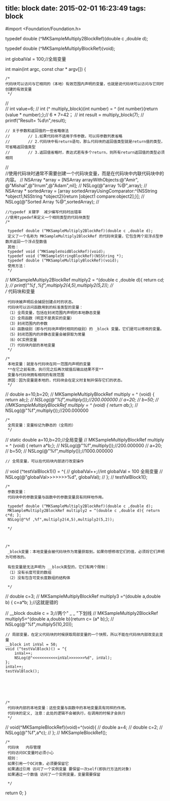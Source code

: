 title: block
date: 2015-02-01 16:23:49
tags: block
---


#import <Foundation/Foundation.h>


typedef double (^MKSampleMultiply2BlockRef)(double c ,double d);

typedef double (^MKSampleMultiplyBlockRef)(void);

int globalVal = 100;//全局变量



int main(int argc, const char * argv[])
{
 
    /*
    代码块可以访问与它相同的（本地）有效范围内声明的变量，也就是说代码块可以访问与它同时创建的有效变量
     */
//    
//    int value=6;
//    int (^ multiply_block)(int number) = ^ (int number){return (value * number);};// 6 * 7=42；
//    int result = multiply_block(7);
//    printf("Result= %d\n",result);
    
    // 关于参数和返回值的一些省略做法
    //        // 1.如果代码块不适用于传参数，可以将参数列表省略
    //        // 2.代码块中有return语句，那么代码块的返回值类型就是return值的类型，可省略返回值类型
    //        // 3.返回值省略时，表达式若有多个return，则所有return返回值的类型必须相同
    
    
//    
    //使用代码块时通常不需要创建一个代码块变量，而是在代码块中内联代码块中的内容。
//    NSArray *array = [NSArray arrayWithObjects:@"Amir", @"Mishal",@"Irrum",@"Adam",nil];
//    NSLog(@"array %@",array);
//    NSArray * sortedArray = [array sortedArrayUsingComparator:^(NSString *object1,NSString *object2){return [object1 compare:object2];}];
//    NSLog(@"Sorted Array %@",sortedArray);
//    
    
    //typedef 关键字  减少编写代码时出错率
    //使用typedef来定义一个相同类型的代码块类型
    /*
     
     typedef double (^MKSampleMultiply2BlockRef)(double c ,double d);
     定义了一个名称为 MKSampleMultiply2BlockRef 的代码块变量，它包含两个双浮点型参数并返回一个浮点型数值
     其他：
     typedef void (^MKSampleVoidBlockRef)(void);
     typedef void (^MKSampleStringBlockRef)(NSString *);
     typedef double (^MKSampleMultiplyBlockRef)(void);
     使用方法：
     */
//    MKSampleMultiply2BlockRef multiply2 = ^(double c ,double d){ return c*d; };
//    printf("%f ,%f",multiply2(4,5),multiply2(5,2));
//    
    /*
     代码块和变量
     
     代码块被声明后会捕捉创建点时的状态。
     代码块可以访问函数用到的标准类型的变量：
     （1）全局变量，包括在封闭范围内声明的本地静态变量
     （2）全局函数（明显不是真实的变量）
     （3）封闭范围内的参数
     （4）函数级别（即与代码块声明时相同的级别）的 _block 变量。它们是可以修改的变量。
     （5）封闭范围内的非静态变量会被获取为常量
     （6）OC实例变量
     （7）代码块内部的本地变量
     */
    
    /*
     本地变量：就是与代码块在同一范围内声明的变量
     **在它之前有效，执行完之后再次赋值后输出结果不变**
     变量与代码块拥有相同的有效范围
     原因：因为变量是本地的，代码块会在定义时复制并保存它们的状态。
     */
//    double a=10,b=20;
//    MKSampleMultiplyBlockRef multiply = ^ (void) { return a*b;};
//    NSLog(@"%f",multiply());//200.000000
//    a=20;
//    b=50;
//    //MKSampleMultiplyBlockRef multiply = ^ (void) { return a*b;};
//    NSLog(@"%f",multiply());//200.000000
   
    /*
     全局变量：变量标记为静态的（全局的）
     */
    
//    static double a=10,b=20;//全局变量
//    MKSampleMultiplyBlockRef multiply = ^ (void) { return a*b;};
//    NSLog(@"%f",multiply());//200.000000
//    a=20;
//    b=50;
//    NSLog(@"%f",multiply());//1000.000000
    
    // 全局变量，可以在代码块内部进行改变操作
//    void (^testValBlock1)() = ^{
//        globalVal++;//int globalVal = 100 全局变量
//        NSLog(@"globalVal>>>>>>>%d", globalVal);
//    };
//    testValBlock1();
    

    
    
    /*
     参数变量：
     代码块中的参数变量与函数中的参数变量具有同样地作用。
     
     typedef double (^MKSampleMultiply2BlockRef)(double c ,double d);
     MKSampleMultiply2BlockRef multiply2 = ^(double c ,double d){ return c*d; };
     NSLog(@"%f ,%f",multiply2(4,5),multiply2(5,2));
     
     */
    
    
    
    /*
     _block变量：本地变量会被代码块作为常量获取到，如果你想修改它们的值，必须将它们声明为可修改的。
     
     有些变量是无法声明为 __block类型的，它们有两个限制：
     （1）没有长度可变的数组
     （2）没有包含可变长度数组的结构体
     
     */
//    double c=3;
//    MKSampleMultiplyBlockRef multiply3 =^(double a,double b) { c=a*b; };//这就是错的
    
//    __block double c = 3;//两个" _ _  "下划线
//    MKSampleMultiply2BlockRef multiply5=^(double a,double b){return c= (a* b);};
//    NSLog(@"%f",multiply5(10,20));
    
    // 局部变量，在定义代码块的时候获取局部变量的一个快照，所以不能在代码块内部改变此变量
    __block int inVal = 50;
    void (^testValBlock)() = ^{
        inVal++;
        NSLog(@"<<<<<<<<<<<inVal>>>>>>>%d", inVal);
    };
    inVal++;
    testValBlock();

    
    
    
    
    
    /*
     代码块内部的本地变量：这些变量与函数中的本地变量具有同样的作用。
     代码块的定义, 注意：此处的逻辑不会被执行，在调用的时候才会执行
     */
//    void(^MKSampleBlockRef)(void)=^(void){
//        double a=4;
//        double c=2;
//        NSLog(@"%f",a*c);
//    };
//    MKSampleBlockRef();
    
    
    /*
     代码块   内存管理
     代码访问OC变量时必须小心
     规则：
     如果引用一个OC对象，必须要保留它
     如果通过引用 访问了一个实例变量 要保留一次self(即执行方法的对象)
     如果通过一个数值 访问了一个实例变量，变量需要保留
     
     */
  
   return 0;
}

